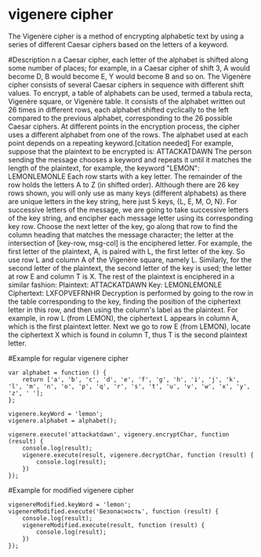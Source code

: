 vigenere cipher
===============

The Vigenère cipher is a method of encrypting alphabetic text by using a series of different Caesar ciphers based on the letters of a keyword.

#Description
n a Caesar cipher, each letter of the alphabet is shifted along some number of places; for example, in a Caesar cipher of shift 3, A would become D, B would become E, Y would become B and so on. The Vigenère cipher consists of several Caesar ciphers in sequence with different shift values.
To encrypt, a table of alphabets can be used, termed a tabula recta, Vigenère square, or Vigenère table. It consists of the alphabet written out 26 times in different rows, each alphabet shifted cyclically to the left compared to the previous alphabet, corresponding to the 26 possible Caesar ciphers. At different points in the encryption process, the cipher uses a different alphabet from one of the rows. The alphabet used at each point depends on a repeating keyword.[citation needed]
For example, suppose that the plaintext to be encrypted is:
ATTACKATDAWN
The person sending the message chooses a keyword and repeats it until it matches the length of the plaintext, for example, the keyword "LEMON":
LEMONLEMONLE
Each row starts with a key letter. The remainder of the row holds the letters A to Z (in shifted order). Although there are 26 key rows shown, you will only use as many keys (different alphabets) as there are unique letters in the key string, here just 5 keys, {L, E, M, O, N}. For successive letters of the message, we are going to take successive letters of the key string, and encipher each message letter using its corresponding key row. Choose the next letter of the key, go along that row to find the column heading that matches the message character; the letter at the intersection of [key-row, msg-col] is the enciphered letter.
For example, the first letter of the plaintext, A, is paired with L, the first letter of the key. So use row L and column A of the Vigenère square, namely L. Similarly, for the second letter of the plaintext, the second letter of the key is used; the letter at row E and column T is X. The rest of the plaintext is enciphered in a similar fashion:
Plaintext:	ATTACKATDAWN
Key:	LEMONLEMONLE
Ciphertext:	LXFOPVEFRNHR
Decryption is performed by going to the row in the table corresponding to the key, finding the position of the ciphertext letter in this row, and then using the column's label as the plaintext. For example, in row L (from LEMON), the ciphertext L appears in column A, which is the first plaintext letter. Next we go to row E (from LEMON), locate the ciphertext X which is found in column T, thus T is the second plaintext letter.

#Example for regular vigenere cipher
```
var alphabet = function () {
    return ['a', 'b', 'c', 'd', 'e', 'f', 'g', 'h', 'i', 'j', 'k', 'l', 'm', 'n', 'o', 'p', 'q', 'r', 's', 't', 'u', 'v', 'w', 'x', 'y', 'z', ' '];
};

vigenere.keyWord = 'lemon';
vigenere.alphabet = alphabet();

vigenere.execute('attackatdawn', vigenery.encryptChar, function (result) {
    console.log(result);
    vigenere.execute(result, vigenere.decryptChar, function (result) {
        console.log(result);
    })
});
```
#Example for modified vigenere cipher
```
vigenereModified.keyWord = 'lemon';
vigenereModified.execute('Безопасность', function (result) {
    console.log(result);
    vigenereModified.execute(result, function (result) {
        console.log(result);
    })
});
```

